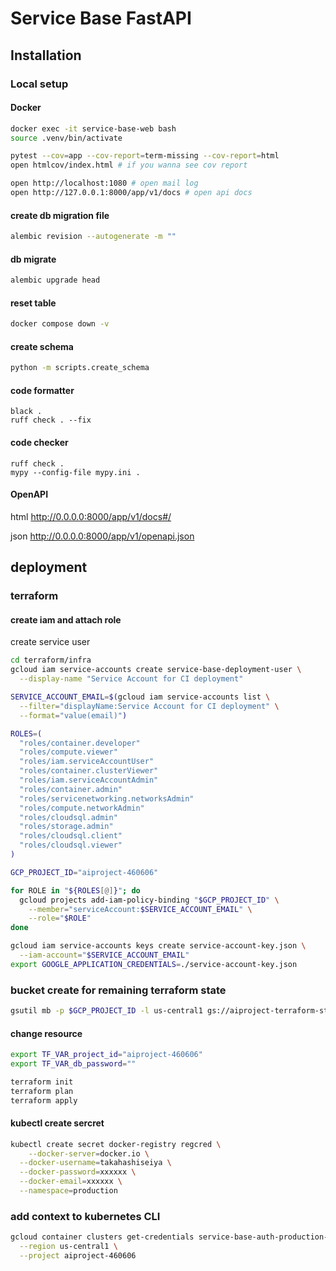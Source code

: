 # Service Base FastAPI

## Installation

### Local setup

#### Docker

```bash
docker exec -it service-base-web bash
source .venv/bin/activate

pytest --cov=app --cov-report=term-missing --cov-report=html
open htmlcov/index.html # if you wanna see cov report

open http://localhost:1080 # open mail log
open http://127.0.0.1:8000/app/v1/docs # open api docs

```

#### create db migration file

```bash
alembic revision --autogenerate -m ""
```

#### db migrate

```bash
alembic upgrade head
```

#### reset table

```bash
docker compose down -v
```

#### create schema

```bash
python -m scripts.create_schema
```

#### code formatter

```
black .
ruff check . --fix
```

#### code checker

```
ruff check .
mypy --config-file mypy.ini .
```

#### OpenAPI

html
http://0.0.0.0:8000/app/v1/docs#/

json
http://0.0.0.0:8000/app/v1/openapi.json

## deployment

### terraform

#### create iam and attach role

create service user

```sh
cd terraform/infra
gcloud iam service-accounts create service-base-deployment-user \
  --display-name "Service Account for CI deployment"
```

```sh
SERVICE_ACCOUNT_EMAIL=$(gcloud iam service-accounts list \
  --filter="displayName:Service Account for CI deployment" \
  --format="value(email)")

ROLES=(
  "roles/container.developer"
  "roles/compute.viewer"
  "roles/iam.serviceAccountUser"
  "roles/container.clusterViewer"
  "roles/iam.serviceAccountAdmin"
  "roles/container.admin"
  "roles/servicenetworking.networksAdmin"
  "roles/compute.networkAdmin"
  "roles/cloudsql.admin"
  "roles/storage.admin"
  "roles/cloudsql.client"
  "roles/cloudsql.viewer"
)

GCP_PROJECT_ID="aiproject-460606"

for ROLE in "${ROLES[@]}"; do
  gcloud projects add-iam-policy-binding "$GCP_PROJECT_ID" \
    --member="serviceAccount:$SERVICE_ACCOUNT_EMAIL" \
    --role="$ROLE"
done
```

```sh
gcloud iam service-accounts keys create service-account-key.json \
  --iam-account="$SERVICE_ACCOUNT_EMAIL"
export GOOGLE_APPLICATION_CREDENTIALS=./service-account-key.json
```

### bucket create for remaining terraform state

```sh
gsutil mb -p $GCP_PROJECT_ID -l us-central1 gs://aiproject-terraform-state/
```

#### change resource

```sh
export TF_VAR_project_id="aiproject-460606"
export TF_VAR_db_password=""

terraform init
terraform plan
terraform apply
```

#### kubectl create sercret

```sh
kubectl create secret docker-registry regcred \
    --docker-server=docker.io \
  --docker-username=takahashiseiya \
  --docker-password=xxxxxx \
  --docker-email=xxxxxx \
  --namespace=production
```

### add context to kubernetes CLI

```sh
gcloud container clusters get-credentials service-base-auth-production-ap-cluster \
  --region us-central1 \
  --project aiproject-460606
```
